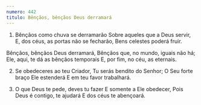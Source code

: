 ```yaml
---
numero: 442
titulo: Bênçãos, bênçãos Deus derramará
---
```

1. Bênçãos como chuva se derramarão
Sobre aqueles que a Deus servir,
E, dos céus, as portas não se fecharão,
Bens celestes poderá fruir.

Bênçãos, bênçãos Deus derramará,
Bênçãos que, no mundo, iguais não há;
Ele, aqui, te dá as bênçãos temporais
E, por fim, no céu, as eternais.

2. Se obedeceres ao teu Criador,
Tu serás bendito do Senhor;
O Seu forte braço Ele estenderá
E em teu favor trabalhará.

3. O que Deus te pede, deves tu fazer
E somente a Ele obedecer,
Pois Deus é contigo, te ajudará
E dos céus te abençoará.
